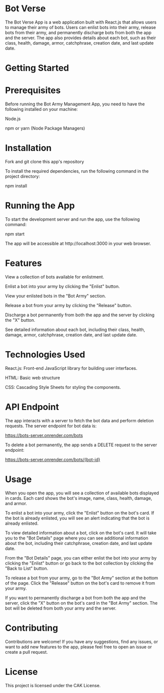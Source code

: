 # Bot Verse

The Bot Verse App is a web application built with React.js that allows users to manage their army of bots. Users can enlist bots into their army, release bots from their army, and permanently discharge bots from both the app and the server. The app also provides details about each bot, such as their class, health, damage, armor, catchphrase, creation date, and last update date.

# Getting Started

# Prerequisites

Before running the Bot Army Management App, you need to have the following installed on your machine:

Node.js

npm or yarn (Node Package Managers)

# Installation

Fork and git clone this app's repository

To install the required dependencies, run the following command in the project directory:

npm install

# Running the App

To start the development server and run the app, use the following command:

npm start

The app will be accessible at http://localhost:3000 in your web browser.

# Features

View a collection of bots available for enlistment.

Enlist a bot into your army by clicking the "Enlist" button.

View your enlisted bots in the "Bot Army" section.

Release a bot from your army by clicking the "Release" button.

Discharge a bot permanently from both the app and the server by clicking the "X" button.

See detailed information about each bot, including their class, health, damage, armor, catchphrase, creation date, and last update date.

# Technologies Used

React.js: Front-end JavaScript library for building user interfaces.

HTML: Basic web structure

CSS: Cascading Style Sheets for styling the components.

# API Endpoint

The app interacts with a server to fetch the bot data and perform deletion requests. The server endpoint for bot data is:

https://bots-server.onrender.com/bots

To delete a bot permanently, the app sends a DELETE request to the server endpoint:

https://bots-server.onrender.com/bots/{bot-id}

# Usage

When you open the app, you will see a collection of available bots displayed in cards. Each card shows the bot's image, name, class, health, damage, and armor.

To enlist a bot into your army, click the "Enlist" button on the bot's card. If the bot is already enlisted, you will see an alert indicating that the bot is already enlisted.

To view detailed information about a bot, click on the bot's card. It will take you to the "Bot Details" page where you can see additional information about the bot, including their catchphrase, creation date, and last update date.

From the "Bot Details" page, you can either enlist the bot into your army by clicking the "Enlist" button or go back to the bot collection by clicking the "Back to List" button.

To release a bot from your army, go to the "Bot Army" section at the bottom of the page. Click the "Release" button on the bot's card to remove it from your army.

If you want to permanently discharge a bot from both the app and the server, click the "X" button on the bot's card in the "Bot Army" section. The bot will be deleted from both your army and the server.

# Contributing

Contributions are welcome! If you have any suggestions, find any issues, or want to add new features to the app, please feel free to open an issue or create a pull request.

# License

This project is licensed under the CAK License.